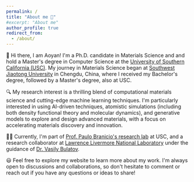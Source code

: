 ```yaml
---
permalink: /
title: "About me 🌟"
#excerpt: "About me"
author_profile: true
redirect_from: 
  - /about/
---
```


👋 Hi there, I am Aoyan! I'm a Ph.D. candidate in Materials Science and and hold a Master's degree in Computer Science at the [University of Southern California (USC)](https://www.usc.edu/). My journey in Materials Science began at [Southwest Jiaotong University](https://en.swjtu.edu.cn) in Chengdu, China, where I received my Bachelor's degree, followed by a Master's degree, also at USC.

🔍 My research interest is a thrilling blend of computational materials science and cutting-edge machine learning techniques. I'm particularly interested in using AI-driven techniques, atomistic simulations (including both density functional theory and molecular dynamics), and generative models to explore and design advanced materials, with a focus on accelerating materials discovery and innovation.

👨‍🎓 Currently, I'm part of [Prof. Paulo Branicio's research lab](https://branicio.usc.edu/) at USC, and a research collaborator at [Lawrence Livermore National Laboratory](https://www.llnl.gov/) under the guidance of [Dr. Vasily Bulatov](https://people.llnl.gov/bulatov1). 

😃 Feel free to explore my website to learn more about my work. I'm always open to discussions and collaborations, so don't hesitate to comment or reach out if you have any questions or ideas to share!
















